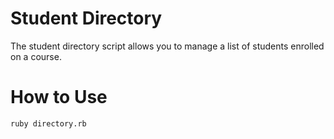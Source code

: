 Student Directory
=================

The student directory script allows you to manage a list of students enrolled on a course.

How to Use
==========

````shell
ruby directory.rb
````